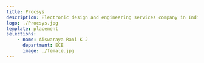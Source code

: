 ```yaml
---
title: Procsys
description: Electronic design and engineering services company in India, offering both complete and componentized solutions in embedded systems.
logo: ./Procsys.jpg
template: placement
selections:
    - name: Aiswaraya Rani K J
      department: ECE
      image: ./female.jpg
---
```

